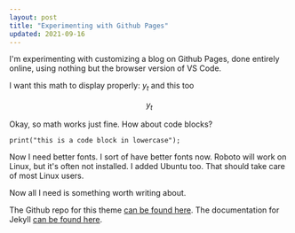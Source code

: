 ```yaml
---
layout: post
title: "Experimenting with Github Pages"
updated: 2021-09-16
---
```


I'm experimenting with customizing a blog on Github Pages, done entirely online, using nothing but the browser version of VS Code.

I want this math to display properly: $y_{t}$ and this too

$$y_{t}$$

Okay, so math works just fine. How about code blocks?

```
print("this is a code block in lowercase");
```

Now I need better fonts. I sort of have better fonts now. Roboto will work on Linux, but it's often not installed. I added Ubuntu too. That should take care of most Linux users.

Now all I need is something worth writing about.

The Github repo for this theme [can be found here](https://github.com/pages-themes/minimal). The documentation for Jekyll [can be found here](https://jekyllrb.com/docs/).